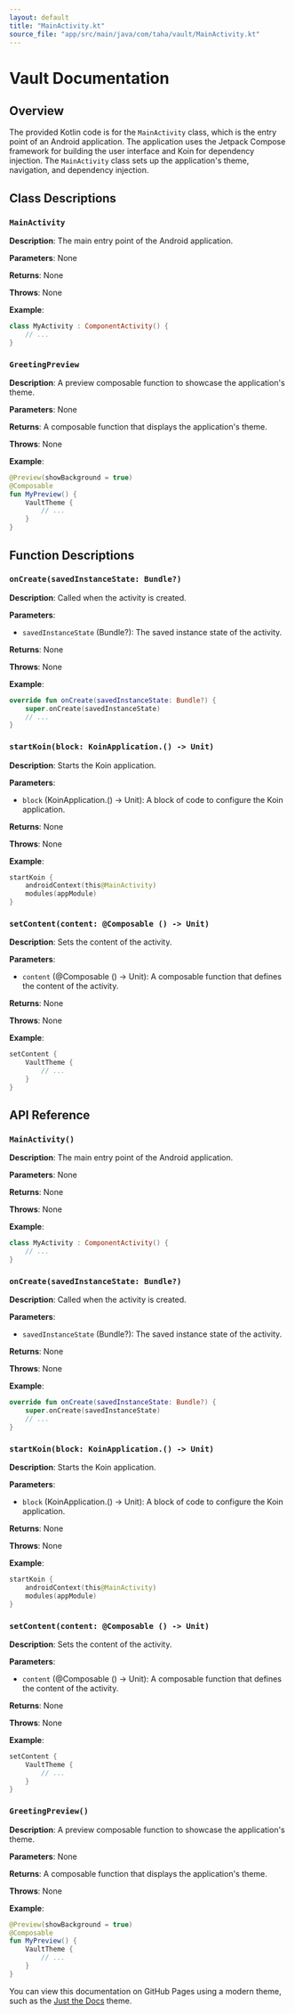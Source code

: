 ```yaml
---
layout: default
title: "MainActivity.kt"
source_file: "app/src/main/java/com/taha/vault/MainActivity.kt"
---
```


**Vault Documentation**
======================

**Overview**
------------

The provided Kotlin code is for the `MainActivity` class, which is the entry point of an Android application. The application uses the Jetpack Compose framework for building the user interface and Koin for dependency injection. The `MainActivity` class sets up the application's theme, navigation, and dependency injection.

**Class Descriptions**
--------------------

### `MainActivity`

**Description**: The main entry point of the Android application.

**Parameters**: None

**Returns**: None

**Throws**: None

**Example**:
```kotlin
class MyActivity : ComponentActivity() {
    // ...
}
```

### `GreetingPreview`

**Description**: A preview composable function to showcase the application's theme.

**Parameters**: None

**Returns**: A composable function that displays the application's theme.

**Throws**: None

**Example**:
```kotlin
@Preview(showBackground = true)
@Composable
fun MyPreview() {
    VaultTheme {
        // ...
    }
}
```

**Function Descriptions**
----------------------

### `onCreate(savedInstanceState: Bundle?)`

**Description**: Called when the activity is created.

**Parameters**:
- `savedInstanceState` (Bundle?): The saved instance state of the activity.

**Returns**: None

**Throws**: None

**Example**:
```kotlin
override fun onCreate(savedInstanceState: Bundle?) {
    super.onCreate(savedInstanceState)
    // ...
}
```

### `startKoin(block: KoinApplication.() -> Unit)`

**Description**: Starts the Koin application.

**Parameters**:
- `block` (KoinApplication.() -> Unit): A block of code to configure the Koin application.

**Returns**: None

**Throws**: None

**Example**:
```kotlin
startKoin {
    androidContext(this@MainActivity)
    modules(appModule)
}
```

### `setContent(content: @Composable () -> Unit)`

**Description**: Sets the content of the activity.

**Parameters**:
- `content` (@Composable () -> Unit): A composable function that defines the content of the activity.

**Returns**: None

**Throws**: None

**Example**:
```kotlin
setContent {
    VaultTheme {
        // ...
    }
}
```

**API Reference**
-----------------

### `MainActivity()`

**Description**: The main entry point of the Android application.

**Parameters**: None

**Returns**: None

**Throws**: None

**Example**:
```kotlin
class MyActivity : ComponentActivity() {
    // ...
}
```

### `onCreate(savedInstanceState: Bundle?)`

**Description**: Called when the activity is created.

**Parameters**:
- `savedInstanceState` (Bundle?): The saved instance state of the activity.

**Returns**: None

**Throws**: None

**Example**:
```kotlin
override fun onCreate(savedInstanceState: Bundle?) {
    super.onCreate(savedInstanceState)
    // ...
}
```

### `startKoin(block: KoinApplication.() -> Unit)`

**Description**: Starts the Koin application.

**Parameters**:
- `block` (KoinApplication.() -> Unit): A block of code to configure the Koin application.

**Returns**: None

**Throws**: None

**Example**:
```kotlin
startKoin {
    androidContext(this@MainActivity)
    modules(appModule)
}
```

### `setContent(content: @Composable () -> Unit)`

**Description**: Sets the content of the activity.

**Parameters**:
- `content` (@Composable () -> Unit): A composable function that defines the content of the activity.

**Returns**: None

**Throws**: None

**Example**:
```kotlin
setContent {
    VaultTheme {
        // ...
    }
}
```

### `GreetingPreview()`

**Description**: A preview composable function to showcase the application's theme.

**Parameters**: None

**Returns**: A composable function that displays the application's theme.

**Throws**: None

**Example**:
```kotlin
@Preview(showBackground = true)
@Composable
fun MyPreview() {
    VaultTheme {
        // ...
    }
}
```

You can view this documentation on GitHub Pages using a modern theme, such as the [Just the Docs](https://github.com/pmarsceill/just-the-docs) theme.